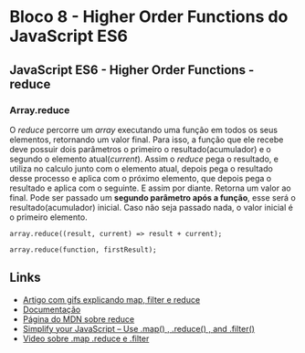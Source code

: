 # Bloco 8 - Higher Order Functions do JavaScript ES6

## JavaScript ES6 - Higher Order Functions - reduce

### Array.reduce

O *reduce* percorre um *array* executando uma função em todos os seus elementos, retornando um valor final. Para isso, a função que ele recebe deve possuir dois parâmetros o primeiro o resultado(acumulador) e o segundo o elemento atual(*current*). Assim o *reduce* pega o resultado, e utiliza no calculo junto com o elemento atual, depois pega o resultado desse processo e aplica com o próximo elemento, que depois pega o resultado e aplica com o seguinte. E assim por diante.
Retorna um valor ao final.
Pode ser passado um **segundo parâmetro após a função**, esse será o resultado(acumulador) inicial. Caso não seja passado nada, o valor inicial é o primeiro elemento.

```
array.reduce((result, current) => result + current);

array.reduce(function, firstResult);
```

## Links

- [Artigo com gifs explicando map, filter e reduce](https://jstutorial.medium.com/map-filter-and-reduce-animated-7fe391a35a47)
- [Documentação](https://developer.mozilla.org/pt-BR/docs/Web/JavaScript/Reference/Global_Objects/Array/reduce)
- [Página do MDN sobre reduce](https://developer.cdn.mozilla.net/pt-BR/docs/Web/JavaScript/Reference/Global_Objects/Array/reduce)
- [Simplify your JavaScript – Use .map() , .reduce() , and .filter()](https://medium.com/poka-techblog/simplify-your-javascript-use-map-reduce-and-filter-bd02c593cc2d)
- [Video sobre .map .reduce e .filter](https://www.youtube.com/watch?v=D_MExaVe95w)